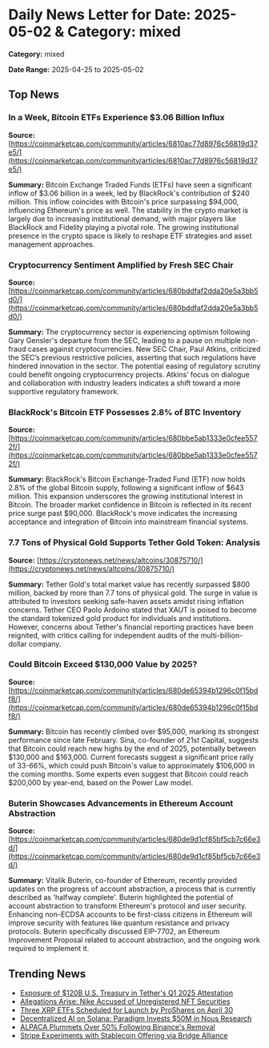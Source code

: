 
# Daily News Letter for Date: 2025-05-02 & Category: mixed

**Category:** mixed

**Date Range:** 2025-04-25 to 2025-05-02

## Top News
    
### In a Week, Bitcoin ETFs Experience $3.06 Billion Influx
**Source:** [https://coinmarketcap.com/community/articles/6810ac77d8976c56819d37e5/](https://coinmarketcap.com/community/articles/6810ac77d8976c56819d37e5/)

**Summary:** 
Bitcoin Exchange Traded Funds (ETFs) have seen a significant inflow of $3.06 billion in a week, led by BlackRock's contribution of $240 million. This inflow coincides with Bitcoin's price surpassing $94,000, influencing Ethereum's price as well. The stability in the crypto market is largely due to increasing institutional demand, with major players like BlackRock and Fidelity playing a pivotal role. The growing institutional presence in the crypto space is likely to reshape ETF strategies and asset management approaches.
    
### Cryptocurrency Sentiment Amplified by Fresh SEC Chair
**Source:** [https://coinmarketcap.com/community/articles/680bddfaf2dda20e5a3bb5d0/](https://coinmarketcap.com/community/articles/680bddfaf2dda20e5a3bb5d0/)

**Summary:** 
The cryptocurrency sector is experiencing optimism following Gary Gensler's departure from the SEC, leading to a pause on multiple non-fraud cases against cryptocurrencies. New SEC Chair, Paul Atkins, criticized the SEC’s previous restrictive policies, asserting that such regulations have hindered innovation in the sector. The potential easing of regulatory scrutiny could benefit ongoing cryptocurrency projects. Atkins’ focus on dialogue and collaboration with industry leaders indicates a shift toward a more supportive regulatory framework.
    
### BlackRock's Bitcoin ETF Possesses 2.8% of BTC Inventory
**Source:** [https://coinmarketcap.com/community/articles/680bbe5ab1333e0cfee5572f/](https://coinmarketcap.com/community/articles/680bbe5ab1333e0cfee5572f/)

**Summary:** 
BlackRock's Bitcoin Exchange-Traded Fund (ETF) now holds 2.8% of the global Bitcoin supply, following a significant inflow of $643 million. This expansion underscores the growing institutional interest in Bitcoin. The broader market confidence in Bitcoin is reflected in its recent price surge past $90,000. BlackRock's move indicates the increasing acceptance and integration of Bitcoin into mainstream financial systems.
    
### 7.7 Tons of Physical Gold Supports Tether Gold Token: Analysis
**Source:** [https://cryptonews.net/news/altcoins/30875710/](https://cryptonews.net/news/altcoins/30875710/)

**Summary:** 
Tether Gold's total market value has recently surpassed $800 million, backed by more than 7.7 tons of physical gold. The surge in value is attributed to investors seeking safe-haven assets amidst rising inflation concerns. Tether CEO Paolo Ardoino stated that XAUT is poised to become the standard tokenized gold product for individuals and institutions. However, concerns about Tether's financial reporting practices have been reignited, with critics calling for independent audits of the multi-billion-dollar company.
    
### Could Bitcoin Exceed $130,000 Value by 2025?
**Source:** [https://coinmarketcap.com/community/articles/680de65394b1296c0f15bdf8/](https://coinmarketcap.com/community/articles/680de65394b1296c0f15bdf8/)

**Summary:** 
Bitcoin has recently climbed over $95,000, marking its strongest performance since late February. Sina, co-founder of 21st Capital, suggests that Bitcoin could reach new highs by the end of 2025, potentially between $130,000 and $163,000. Current forecasts suggest a significant price rally of 33-66%, which could push Bitcoin's value to approximately $106,000 in the coming months. Some experts even suggest that Bitcoin could reach $200,000 by year-end, based on the Power Law model.
    
### Buterin Showcases Advancements in Ethereum Account Abstraction
**Source:** [https://coinmarketcap.com/community/articles/680de9d1cf85bf5cb7c66e3d/](https://coinmarketcap.com/community/articles/680de9d1cf85bf5cb7c66e3d/)

**Summary:** 
Vitalik Buterin, co-founder of Ethereum, recently provided updates on the progress of account abstraction, a process that is currently described as 'halfway complete'. Buterin highlighted the potential of account abstraction to transform Ethereum's protocol and user security. Enhancing non-ECDSA accounts to be first-class citizens in Ethereum will improve security with features like quantum resistance and privacy protocols. Buterin specifically discussed EIP-7702, an Ethereum Improvement Proposal related to account abstraction, and the ongoing work required to implement it.
    
## Trending News
- [Exposure of $120B U.S. Treasury in Tether's Q1 2025 Attestation](https://coinmarketcap.com/community/articles/6813ff3136ab7115a6dff686/)
- [Allegations Arise: Nike Accused of Unregistered NFT Securities](https://coinmarketcap.com/community/articles/680f2ae974ba522ef8022edb/)
- [Three XRP ETFs Scheduled for Launch by ProShares on April 30](https://coinmarketcap.com/community/articles/680f355c80218817662e13b6/)
- [Decentralized AI on Solana: Paradigm Invests $50M in Nous Research](https://cointelegraph.com/news/nous-research-raises-50m-paradigm-decentralized-ai-solana)
- [ALPACA Plummets Over 50% Following Binance's Removal](https://coinmarketcap.com/community/articles/680f274fe4851f5f619382ae/)
- [Stripe Experiments with Stablecoin Offering via Bridge Alliance](https://coinmarketcap.com/community/articles/680bca0d990a442e4dbacf39/)
